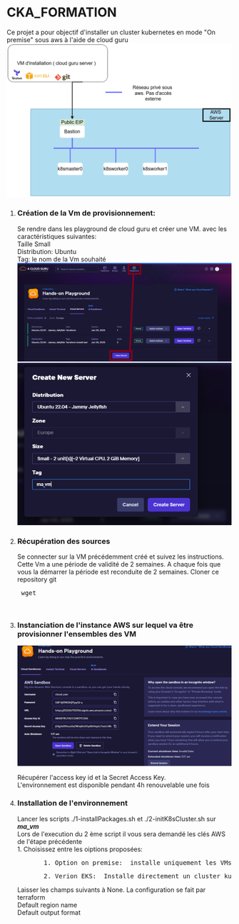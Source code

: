 # CKA_FORMATION
 
Ce projet a pour objectif  d'installer un cluster kubernetes en mode "On premise" sous aws  à l'aide de cloud guru
  <img src="md-picture/CKA_ARCHI.png"
     alt="create_provisionner" /></img>


<ol>
  <li><h3>Création de la Vm de provisionnement:  </h3></li>
  Se rendre dans les playground de cloud guru et  créer une VM. avec les caractéristiques suivantes: </br>
    Taille Small </br>
    Distribution:  Ubuntu </br>
    Tag:  le nom de la Vm souhaité </br>
  <img src="md-picture/create_provisioner.png"
     alt="create_provisionner" /></img>
  <img src="md-picture/create_provisionedetails.png"
     alt="create provisionner" /></img>
</br>

  <li><h3> Récupération des sources </h3> </li>
    Se connecter sur la VM  précédemment créé et suivez les instructions.  Cette Vm a une période de validité de 2  semaines. A chaque fois que vous la démarrer  la période est  reconduite de 2 semaines. Cloner  ce repository  git 
    <pre> wget </pre>
</br>
<li><h3> Instanciation de l'instance AWS  sur lequel va être provisionner l'ensembles des VM </h3></li>

<img src="md-picture/create_aws_instance2.png"
     alt="create provisionner " />

Récupérer l'access  key  id et  la Secret Access Key.  
L'environnement est  disponible pendant 4h renouvelable une fois  






  <li><h3> Installation de l'environnement </h3></li>
  Lancer les scripts  ./1-installPackages.sh  et  ./2-initK8sCluster.sh sur <b><i>ma_vm</i></b></br>
  Lors de l'execution du  2 ème script il vous sera demandé les clés AWS de l'étape précédente  </br>
  1. Choisissez entre les oiptions  proposées:  <br>
  <pre>       1. Option on_premise:  installe uniquement les VMs sur aws et  configure le tunel ssh pour accéder au différentes VMs  </pre>
  <pre>       2. Verion EKS:  Installe directement un cluster kubernetes sur aws </pre>
  Laisser les champs  suivants à None. La configuration se fait par terraform
</br>Default region name 
</br>Default output format </br>
 


</ol>

